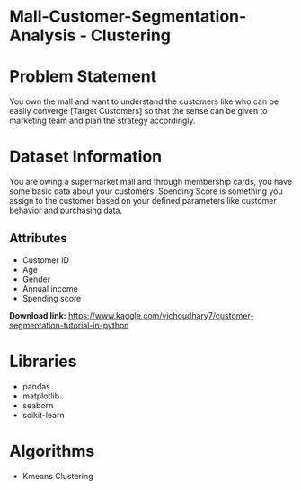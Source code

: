 # Mall-Customer-Segmentation-Analysis - Clustering

# Problem Statement

You own the mall and want to understand the customers like who can be easily converge [Target Customers] so that the sense can be given to marketing team and plan the strategy accordingly.

# Dataset Information

You are owing a supermarket mall and through membership cards, you have some basic data about your customers. Spending Score is something you assign to the customer based on your defined parameters like customer behavior and purchasing data.

## Attributes

- Customer ID
- Age
- Gender
- Annual income
- Spending score

**Download link:** https://www.kaggle.com/vjchoudhary7/customer-segmentation-tutorial-in-python

# Libraries

- pandas
- matplotlib
- seaborn
- scikit-learn

# Algorithms

- Kmeans Clustering
